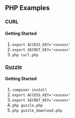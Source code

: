 ## PHP Examples


### CURL

#### Getting Started
1. `export ACCESS_KEY='<xxxxx>'`
1. `export SECRET_KEY='<xxxxx>'`
1. `php curl.php`


### [Guzzle](https://docs.guzzlephp.org/en/stable/index.html)

#### Getting Started
1. `composer install`
1. `export ACCESS_KEY='<xxxxx>'`
1. `export SECRET_KEY='<xxxxx>'`
1. `php guzzle.php`
1. `php guzzle_download.php`
